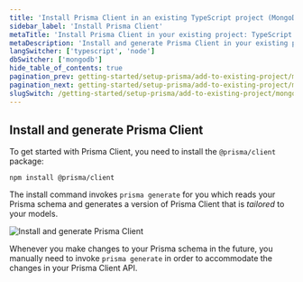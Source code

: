 ```yaml
---
title: 'Install Prisma Client in an existing TypeScript project (MongoDB)'
sidebar_label: 'Install Prisma Client'
metaTitle: 'Install Prisma Client in your existing project: TypeScript and MongoDB'
metaDescription: 'Install and generate Prisma Client in your existing project using a MongoDB database and TypeScript.'
langSwitcher: ['typescript', 'node']
dbSwitcher: ['mongodb']
hide_table_of_contents: true
pagination_prev: getting-started/setup-prisma/add-to-existing-project/mongodb/introspection-typescript-mongodb
pagination_next: getting-started/setup-prisma/add-to-existing-project/mongodb/querying-the-database-typescript-mongodb
slugSwitch: /getting-started/setup-prisma/add-to-existing-project/mongodb/install-prisma-client-
---
```

 
## Install and generate Prisma Client

To get started with Prisma Client, you need to install the `@prisma/client` package:

```terminal copy
npm install @prisma/client
```

The install command invokes `prisma generate` for you which reads your Prisma schema and generates a version of Prisma Client that is _tailored_ to your models.

![Install and generate Prisma Client](/img/getting-started/prisma-client-install-and-generate.png)

Whenever you make changes to your Prisma schema in the future, you manually need to invoke `prisma generate` in order to accommodate the changes in your Prisma Client API.
